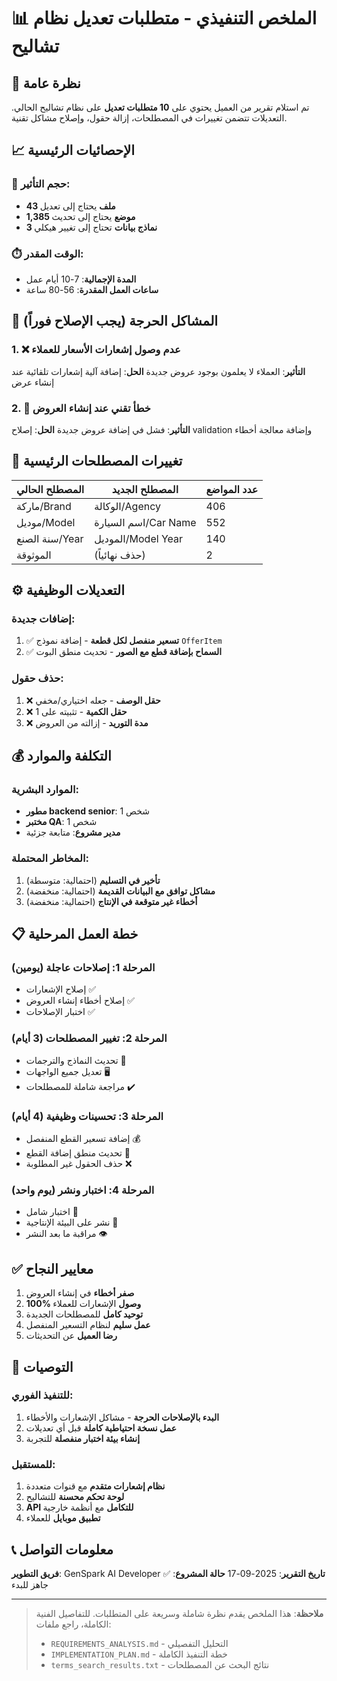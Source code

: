 # 📊 الملخص التنفيذي - متطلبات تعديل نظام تشاليح

## 🎯 نظرة عامة
تم استلام تقرير من العميل يحتوي على **10 متطلبات تعديل** على نظام تشاليح الحالي. التعديلات تتضمن تغييرات في المصطلحات، إزالة حقول، وإصلاح مشاكل تقنية.

## 📈 الإحصائيات الرئيسية

### 📁 حجم التأثير:
- **43 ملف** يحتاج إلى تعديل
- **1,385 موضع** يحتاج إلى تحديث
- **3 نماذج بيانات** تحتاج إلى تغيير هيكلي

### ⏱️ الوقت المقدر:
- **المدة الإجمالية**: 7-10 أيام عمل
- **ساعات العمل المقدرة**: 56-80 ساعة

## 🔴 المشاكل الحرجة (يجب الإصلاح فوراً)

### 1. ❌ عدم وصول إشعارات الأسعار للعملاء
**التأثير**: العملاء لا يعلمون بوجود عروض جديدة
**الحل**: إضافة آلية إشعارات تلقائية عند إنشاء عرض

### 2. 🐛 خطأ تقني عند إنشاء العروض
**التأثير**: فشل في إضافة عروض جديدة
**الحل**: إصلاح validation وإضافة معالجة أخطاء

## 🔄 تغييرات المصطلحات الرئيسية

| المصطلح الحالي | المصطلح الجديد | عدد المواضع |
|---------------|--------------|-------------|
| ماركة/Brand | الوكالة/Agency | 406 |
| موديل/Model | اسم السيارة/Car Name | 552 |
| سنة الصنع/Year | الموديل/Model Year | 140 |
| الموثوقة | (حذف نهائياً) | 2 |

## ⚙️ التعديلات الوظيفية

### إضافات جديدة:
1. ✅ **تسعير منفصل لكل قطعة** - إضافة نموذج `OfferItem`
2. ✅ **السماح بإضافة قطع مع الصور** - تحديث منطق البوت

### حذف حقول:
1. ❌ **حقل الوصف** - جعله اختياري/مخفي
2. ❌ **حقل الكمية** - تثبيته على 1
3. ❌ **مدة التوريد** - إزالته من العروض

## 💰 التكلفة والموارد

### الموارد البشرية:
- **مطور backend senior**: 1 شخص
- **مختبر QA**: 1 شخص
- **مدير مشروع**: متابعة جزئية

### المخاطر المحتملة:
1. **تأخير في التسليم** (احتمالية: متوسطة)
2. **مشاكل توافق مع البيانات القديمة** (احتمالية: منخفضة)
3. **أخطاء غير متوقعة في الإنتاج** (احتمالية: منخفضة)

## 📋 خطة العمل المرحلية

### المرحلة 1: إصلاحات عاجلة (يومين)
- إصلاح الإشعارات ✅
- إصلاح أخطاء إنشاء العروض ✅
- اختبار الإصلاحات ✅

### المرحلة 2: تغيير المصطلحات (3 أيام)
- تحديث النماذج والترجمات 📝
- تعديل جميع الواجهات 🖥️
- مراجعة شاملة للمصطلحات ✔️

### المرحلة 3: تحسينات وظيفية (4 أيام)
- إضافة تسعير القطع المنفصل 💰
- تحديث منطق إضافة القطع 🔧
- حذف الحقول غير المطلوبة ❌

### المرحلة 4: اختبار ونشر (يوم واحد)
- اختبار شامل 🧪
- نشر على البيئة الإنتاجية 🚀
- مراقبة ما بعد النشر 👁️

## ✅ معايير النجاح

1. **صفر أخطاء** في إنشاء العروض
2. **100% وصول** الإشعارات للعملاء
3. **توحيد كامل** للمصطلحات الجديدة
4. **عمل سليم** لنظام التسعير المنفصل
5. **رضا العميل** عن التحديثات

## 🎯 التوصيات

### للتنفيذ الفوري:
1. **البدء بالإصلاحات الحرجة** - مشاكل الإشعارات والأخطاء
2. **عمل نسخة احتياطية كاملة** قبل أي تعديلات
3. **إنشاء بيئة اختبار منفصلة** للتجربة

### للمستقبل:
1. **نظام إشعارات متقدم** مع قنوات متعددة
2. **لوحة تحكم محسنة** للتشاليح
3. **API للتكامل** مع أنظمة خارجية
4. **تطبيق موبايل** للعملاء

## 📞 معلومات التواصل

**فريق التطوير**: GenSpark AI Developer
**تاريخ التقرير**: 2025-09-17
**حالة المشروع**: ✅ جاهز للبدء

---

> **ملاحظة**: هذا الملخص يقدم نظرة شاملة وسريعة على المتطلبات. للتفاصيل الفنية الكاملة، راجع ملفات:
> - `REQUIREMENTS_ANALYSIS.md` - التحليل التفصيلي
> - `IMPLEMENTATION_PLAN.md` - خطة التنفيذ الكاملة
> - `terms_search_results.txt` - نتائج البحث عن المصطلحات